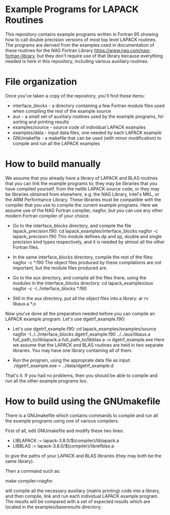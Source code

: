 # Example Programs for LAPACK Routines
This repository contains example programs written in Fortran 95 showing
how to call double precision versions of most top level LAPACK routines.
The programs are derived from the examples used in documentation of these
routines for the NAG Fortran Library https://www.nag.com/nag-fortran-library,
but they don't require use of that library because everything needed is
here in this repository, including various auxiliary routines.

# File organization
Once you've taken a copy of the repository, you'll find these items:
  * interface_blocks    - a directory containing a few Fortran module files
                          used when compiling the rest of the example source
  * aux                 - a small set of auxiliary routines used by the
                          example programs, for sorting and printing results
  * examples/source     - source code of individual LAPACK examples
  * examples/data       - input data files, one needed by each LAPACK example
  * GNUmakefile         - a makefile that can be used (with minor modification)
                          to compile and run all the LAPACK examples

# How to build manually
We assume that you already have a library of LAPACK and BLAS routines that
you can link the example programs to; they may be libraries that you have
compiled yourself, from the netlib LAPACK source code, or they may be libraries
obtained from elsewhere, e.g. the NAG Library, Intel's MKL, or the ARM
Performance Library. These libraries must be compatible with the compiler
that you use to compile the current example programs. Here we assume use
of the NAG Fortran compiler, nagfor, but you can  use any other modern
Fortran compiler of your choice.

  * Go to the interface_blocks directory, and compile the file
    lapack_precision.f90:
      cd lapack_examples/interface_blocks
      nagfor -c lapack_precision.f90
    This module defines dp and sp, double and single precision
    kind types respectively, and it is needed by almost all the
    other Fortran files.

  * In the same interface_blocks directory, compile the rest of the files:
      nagfor -c *.f90
    The object files produced by these compilations are not important, but
    the module files produced are.

  * Go to the aux directory, and compile all the files there, using the
    modules in the interface_blocks directory:
      cd lapack_examples/aux
      nagfor -c -I../interface_blocks *.f90

  * Still in the aux directory, put all the object files into a library:
      ar rv libaux.a *.o

Now you've done all the preparation needed before you can compile an
LAPACK example program. Let's use dgetrf_example.f90:

  * Let's use dgetrf_example.f90:
      cd lapack_examples/examples/source
      nagfor -I../../interface_blocks dgetrf_example.f90 ../../aux/libaux.a
        full_path_to/liblapack.a full_path_to/libblas.a -o dgetrf_example.exe
    Here we assume that the LAPACK and BLAS routines are held in two
    separate libraries. You may have one library containing all of them.

  * Run the program, using the approprate data file as input:
      ./dgetrf_example.exe < ../data/dgetrf_example.d

That's it. If you had no problems, then you should be able to compile and
run all the other example programs too.


# How to build using the GNUmakefile
There is a GNUmakefile which contains commands to compile and run all
the example programs using one of various compilers.

First of all, edit GNUmakefile and modify these two lines:

  * LIBLAPACK := lapack-3.8.0/$(compiler)/liblapack.a
  * LIBBLAS := lapack-3.8.0/$(compiler)/librefblas.a

to give the paths of your LAPACK and BLAS libraries (they may both
be the same library).

Then a command such as:

  make compiler=nagfor

will compile all the necessary auxiliary (matrix printing) code into a
library, and then compile, link and run each individual LAPACK example program.
The results will be compared with a set of expected results which are located
in the examples/baseresults directory.
